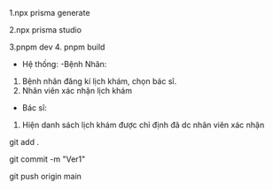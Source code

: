  <!--lẹnh 1 tạo ra Prisma Client, giúp tương tác với database bằng mã TypeScript -->
 1.npx prisma generate
 <!-- lệnh 2 khởi chạy giao diện đồ họa giúp quản lý dữ liệu trong database bằng giao diện, sau khi chạy vào http://localhost:5555/ để tùy chỉnh dữ liệu trong database, cái này chỉ chỉnh dữ liệu khi cần thiết, không liên quan đến trang web -->
 2.npx prisma studio
 <!-- lệnh 3 giúp chạy trang web, sau khi chạy truy cập http://localhost:3000/ để vào trang -->
 3.pnpm dev
 4. pnpm build 
 <!-- lệnh sửa code trên web -->



 <!-- 2.npx prisma migrate dev --name init, -->

 * Hệ thống: 
 -Bệnh Nhân:
 1. Bệnh nhân đăng kí lịch khám, chọn bác sĩ.
 2. Nhân viên xác nhận lịch khám
- Bác sĩ: 
1. Hiện danh sách lịch khám được chỉ định đã dc nhân viên xác nhận


git add . 
<!-- thêm code toàn bộ -->
git commit -m "Ver1" 
<!-- commit + comment -->
git push origin main